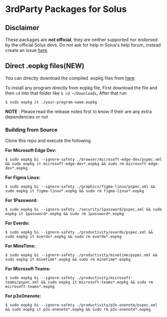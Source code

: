 # 3rdParty Packages for Solus

## Disclaimer
These packages are **not official**, they are neither supported nor endorsed by the official Solus devs. Do not ask for help in Solus's help forum, instead create an issue [here](https://github.com/circlenaut/Solus-3rdParty/issues).

## Direct .eopkg files(NEW)
You can directly download the compiled .eopkg files from [here](https://github.com/circlenaut/Solus-3rdParty/releases/latest)

To install any program directly from eopkg file, First download the file and then `cd` into that folder like `$ cd ~/Downloads`, After that run  
```
$ sudo eopkg it ./your-program-name.eopkg
```
**NOTE** : Please read the release notes first to know if their are any extra dependencies or not

### Building from Source
Clone this repo and execute the following

**For Microsoft Edge Dev:**  
```
$ sudo eopkg bi --ignore-safety ./browser/microsoft-edge-dev/pspec.xml && sudo eopkg it microsoft-edge-dev*.eopkg && sudo rm microsoft-edge-dev*.eopkg
```
**For Figma Linux:**  
```
$ sudo eopkg bi --ignore-safety ./graphics/figma-linux/pspec.xml && sudo eopkg it figma-linux*.eopkg && sudo rm figma-linux*.eopkg
```
**For 1Password:**  
```
$ sudo eopkg bi --ignore-safety ./security/1password/pspec.xml && sudo eopkg it 1password*.eopkg && sudo rm 1password*.eopkg
```
**For Everdo:**  
```
$ sudo eopkg bi --ignore-safety ./productivity/everdo/pspec.xml && sudo eopkg it everdo*.eopkg && sudo rm everdo*.eopkg
```
**For MineTime:**  
```
$ sudo eopkg bi --ignore-safety ./productivity/minetime/pspec.xml && sudo eopkg it minetime*.eopkg && sudo rm minetime*.eopkg
```
**For Microsoft Teams:**  
```
$ sudo eopkg bi --ignore-safety ./productivity/microsoft-teams/pspec.xml && sudo eopkg it microsoft-teams*.eopkg && sudo rm microsoft-teams*.eopkg
```
**For p3xOnenote:**  
```
$ sudo eopkg bi --ignore-safety ./productivity/p3x-onenote/pspec.xml && sudo eopkg it p3x-onenote*.eopkg && sudo rm p3x-onenote*.eopkg